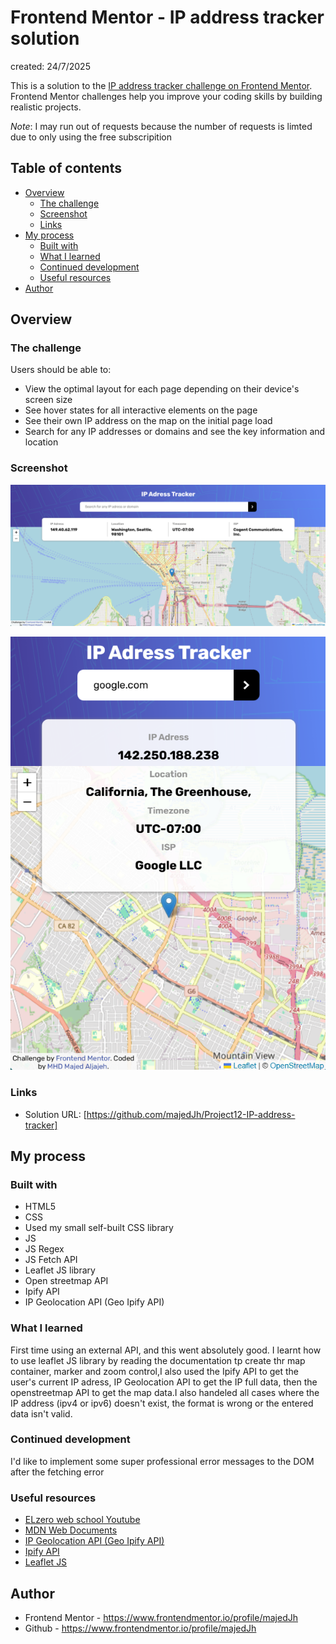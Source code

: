 # Frontend Mentor - IP address tracker solution

created: 24/7/2025

This is a solution to the [IP address tracker challenge on Frontend Mentor](https://www.frontendmentor.io/challenges/ip-address-tracker-I8-0yYAH0). Frontend Mentor challenges help you improve your coding skills by building realistic projects.

*Note*: I may run out of requests because the number of requests is limted due to only using the free subscripition

## Table of contents

- [Overview](#overview)
  - [The challenge](#the-challenge)
  - [Screenshot](#screenshot)
  - [Links](#links)
- [My process](#my-process)
  - [Built with](#built-with)
  - [What I learned](#what-i-learned)
  - [Continued development](#continued-development)
  - [Useful resources](#useful-resources)
- [Author](#author)

## Overview

### The challenge

Users should be able to:

- View the optimal layout for each page depending on their device's screen size
- See hover states for all interactive elements on the page
- See their own IP address on the map on the initial page load
- Search for any IP addresses or domains and see the key information and location


### Screenshot

![](./Project%20screenshots/Screenshot%202025-07-24%20232738.png)

![](./Project%20screenshots/Screenshot%202025-07-24%20232800.png)

### Links

- Solution URL: [https://github.com/majedJh/Project12-IP-address-tracker]

## My process

### Built with

- HTML5
- CSS
- Used my small self-built CSS library
- JS 
- JS Regex
- JS Fetch API
- Leaflet JS library
- Open streetmap API
- Ipify API
- IP Geolocation API (Geo Ipify API)

### What I learned

First time using an external API, and this went absolutely good. I learnt how to use leaflet JS library by reading the documentation tp create thr map container, marker and zoom control,I also used the Ipify API to get the user's current IP adress, IP Geolocation API to get the IP full data, then the openstreetmap API to get the map data.I also handeled all cases where the IP address (ipv4 or ipv6) doesn't exist, the format is wrong or the entered data isn't valid.

### Continued development

I'd like to implement some super professional error messages to the DOM after the fetching error

### Useful resources

- [ELzero web school Youtube](https://www.youtube.com/@ElzeroWebSchool)
- [MDN Web Documents](https://developer.mozilla.org/en-US/)
- [IP Geolocation API (Geo Ipify API)](https://geo.ipify.org/)
- [Ipify API](https://ipinfo.io/)
- [Leaflet JS](https://leafletjs.com/)

## Author

- Frontend Mentor - https://www.frontendmentor.io/profile/majedJh
- Github - https://www.frontendmentor.io/profile/majedJh
